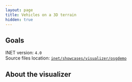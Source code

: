```yaml
---
layout: page
title: Vehicles on a 3D terrain
hidden: true
---
```


## Goals

INET version: `4.0`<br>
Source files location: <a href="https://github.com/inet-framework/inet-showcases/tree/master/visualizer/osgdemo" target="_blank">`inet/showcases/visualizer/osgdemo`</a>

## About the visualizer
